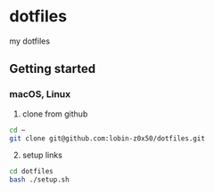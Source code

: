 # dotfiles
my dotfiles

## Getting started

### macOS, Linux

1. clone from github

  ```sh
  cd ~
  git clone git@github.com:lobin-z0x50/dotfiles.git
  ```

2. setup links

  ```sh
  cd dotfiles
  bash ./setup.sh
  ```
